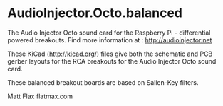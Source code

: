 # AudioInjector.Octo.balanced

The Audio Injector Octo sound card for the Raspberry Pi - differential powered breakouts. Find more information at : http://audioinjector.net

These KiCad (http://kicad.org/) files give both the schematic and PCB gerber layouts for the RCA breakouts for the Audio Injector Octo sound card.

These balanced breakout boards are based on Sallen-Key filters.

Matt Flax flatmax.com
